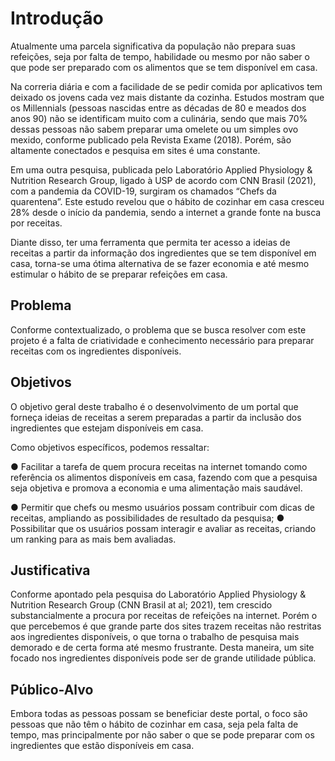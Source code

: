 # Introdução

Atualmente uma parcela significativa da população não prepara suas refeições, seja por falta de tempo, habilidade ou mesmo por não saber o que pode ser preparado com os alimentos que se tem disponível em casa.
 
Na correria diária e com a facilidade de se pedir comida por aplicativos tem deixado os jovens cada vez mais distante da cozinha. Estudos mostram que os Millennials (pessoas nascidas entre as décadas de 80 e meados dos anos 90) não se identificam muito com a culinária, sendo que mais 70% dessas pessoas não sabem preparar uma omelete ou um simples ovo mexido, conforme publicado pela Revista Exame (2018). Porém, são altamente conectados e pesquisa em sites é uma constante.

Em uma outra pesquisa, publicada pelo Laboratório Applied Physiology & Nutrition Research Group, ligado à USP de acordo com CNN Brasil (2021), com a pandemia da COVID-19, surgiram os chamados “Chefs da quarentena”. Este estudo revelou que o hábito de cozinhar em casa cresceu 28% desde o início da pandemia, sendo a internet a grande fonte na busca por receitas. 

Diante disso, ter uma ferramenta que permita ter acesso a ideias de receitas a partir da informação dos ingredientes que se tem disponível em casa, torna-se uma ótima alternativa de se fazer economia e até mesmo estimular o hábito de se preparar refeições em casa.


## Problema
Conforme contextualizado, o problema que se busca resolver com este projeto é a falta de criatividade e conhecimento necessário para preparar receitas com os ingredientes disponíveis.

## Objetivos

O objetivo geral deste trabalho é o desenvolvimento de um portal que forneça ideias de receitas a serem preparadas a partir da inclusão dos ingredientes que estejam disponíveis em casa.
 
Como objetivos específicos, podemos ressaltar:

●      Facilitar a tarefa de quem procura receitas na internet tomando como referência os alimentos disponíveis em casa, fazendo com que a pesquisa seja objetiva e  promova a economia e uma alimentação mais saudável.

●      Permitir que chefs ou mesmo usuários possam contribuir com dicas de receitas, ampliando as possibilidades de resultado da pesquisa;
●      Possibilitar que os usuários possam interagir e avaliar as receitas, criando um ranking para as mais bem avaliadas.  

## Justificativa

Conforme apontado pela pesquisa do Laboratório Applied Physiology & Nutrition Research Group (CNN Brasil at al; 2021), tem crescido substancialmente a procura por receitas de refeições na internet. Porém o que percebemos é que grande parte dos sites trazem receitas não restritas aos ingredientes disponíveis, o que torna o trabalho de pesquisa mais demorado e de certa forma até mesmo frustrante. Desta maneira, um site focado nos ingredientes disponíveis pode ser de grande utilidade pública. 

## Público-Alvo

Embora todas as pessoas possam se beneficiar deste portal, o foco são pessoas que não têm o hábito de cozinhar em casa, seja pela falta de tempo, mas principalmente por não saber o que se pode preparar com os ingredientes que estão disponíveis em casa.
